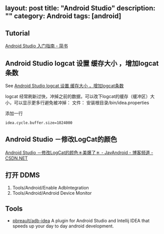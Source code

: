 layout: post
title: "Android Studio"
description: ""
category: Android
tags: [android]
---

## Tutorial

[Android Studio 入门指南 - 简书](http://www.jianshu.com/p/36cfa1614d23)

##  Android Studio logcat 设置 缓存大小 ，增加logcat条数

See [Android Studio logcat 设置 缓存大小 ，增加logcat条数](http://blog.csdn.net/senyangs/article/details/50067983)

logcat 经常刷新过快，冲掉之前的数据，可以改下logcat的缓存（缓冲区）大小，可以显示更多行避免被冲掉：
文件：
安装根目录/bin/idea.properties

添加一行

```
idea.cycle.buffer.size=1024000  
```

## Android Studio －修改LogCat的颜色

[Android Studio －修改LogCat的颜色＊美爆了＊ - JavAndroid - 博客频道 - CSDN.NET](http://blog.csdn.net/yy1300326388/article/details/45825123)

## 打开 DDMS

1. Tools/Android/Enable AdbIntegration
2. Tools/Android/Android Device Monitor

## Tools

- [pbreault/adb-idea](https://github.com/pbreault/adb-idea) A plugin for Android Studio and Intellij IDEA that speeds up your day to day android development.
